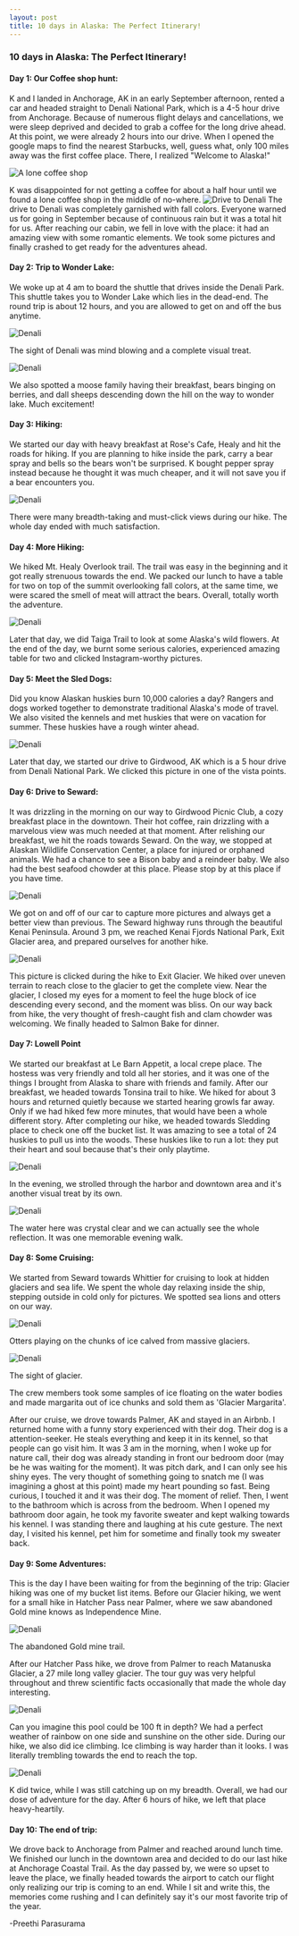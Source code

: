 ```yaml
---
layout: post
title: 10 days in Alaska: The Perfect Itinerary!
---
```

### 10 days in Alaska: The Perfect Itinerary!
#### Day 1: Our Coffee shop hunt:
K and I landed in Anchorage, AK in an early September afternoon, rented a car and headed straight to Denali National Park, which is a 4-5 hour drive from Anchorage. Because of numerous flight delays and cancellations, we were sleep deprived and decided to grab a coffee for the long drive ahead. At this point, we were already 2 hours into our drive. When I opened the google maps to find the nearest Starbucks, well, guess what, only 100 miles away was the first coffee place. There, I realized "Welcome to Alaska!"

![A lone coffee shop](/images/coffeeshop.jpg)

K was disappointed for not getting a coffee for about a half hour until we found a lone coffee shop in the middle of no-where.
![Drive to Denali](/images/denali_drive.jpg)
The drive to Denali was completely garnished with fall colors. Everyone warned us for going in September because of continuous rain but it was a total hit for us. After reaching our cabin, we fell in love with the place: it had an amazing view with some romantic elements. We took some pictures and finally crashed to get ready for the adventures ahead.

#### Day 2: Trip to Wonder Lake:
We woke up at 4 am to board the shuttle that drives inside the Denali Park. This shuttle takes you to Wonder Lake which lies in the dead-end. The round trip is about 12 hours, and you are allowed to get on and off the bus anytime.

![Denali](/images/DSC_0335.NEF.jpg)

The sight of Denali was mind blowing and a complete visual treat.

![Denali](/images/DSC_0356.NEF.jpg)

We also spotted a moose family having their breakfast, bears binging on berries, and dall sheeps descending down the hill on the way to wonder lake. Much excitement!

#### Day 3: Hiking:
We started our day with heavy breakfast at Rose's Cafe, Healy and hit the roads for hiking. If you are planning to hike inside the park, carry a bear spray and bells so the bears won't be surprised.  K bought pepper spray instead because he thought it was much cheaper, and it will not save you if a bear encounters you.

![Denali](/images/livethelife.jpg)

There were many breadth-taking and must-click views during our hike. The whole day ended with much satisfaction.

#### Day 4: More Hiking:
We hiked Mt. Healy Overlook trail. The trail was easy in the beginning and it got really strenuous towards the end. We packed our lunch to have a table for two on top of the summit overlooking fall colors, at the same time, we were scared the smell of meat will attract the bears. Overall, totally worth the adventure.

![Denali](/images/healyhike.jpg)

Later that day, we did Taiga Trail to look at some Alaska's wild flowers. At the end of the day, we burnt some serious calories, experienced amazing table for two and clicked Instagram-worthy pictures.

#### Day 5: Meet the Sled Dogs:
Did you know Alaskan huskies  burn 10,000 calories a day? Rangers and dogs worked together to demonstrate traditional Alaska's mode of travel. We also visited the kennels and met huskies that were on vacation for summer. These huskies have a rough winter ahead.

![Denali](/images/seward.jpg)

Later that day, we started our drive to Girdwood, AK which is a 5 hour drive from Denali National Park. We clicked this picture in one of the vista points. 
  
#### Day 6: Drive to Seward:
It was drizzling in the morning on our way to Girdwood Picnic Club, a cozy breakfast place in the downtown. Their hot coffee, rain drizzling with a marvelous view was much needed at that moment. After relishing our breakfast, we hit the roads towards Seward. On the way, we stopped at Alaskan Wildlife Conservation Center, a place for injured or orphaned animals. We had a chance to see a Bison baby and a reindeer baby. We also had the best seafood chowder at this place. Please stop by at this place if you have time.

![Denali](/images/vistapoint.jpg)
  
We got on and off of our car to capture more pictures and always get a better view than previous. The Seward highway runs through the beautiful Kenai Peninsula. Around 3 pm, we reached Kenai Fjords National Park, Exit Glacier area, and prepared ourselves for another hike.

![Denali](/images/hiking.jpg)
  
This picture is clicked during the hike to Exit Glacier. We hiked over uneven terrain to reach close to the glacier to get the complete view. Near the glacier, I closed my eyes for a moment to feel the huge block of ice descending every second, and the moment was bliss. On our way back from hike, the very thought of fresh-caught fish and clam chowder was welcoming. We finally headed to Salmon Bake for dinner.

#### Day 7: Lowell Point
We started our breakfast at Le Barn Appetit, a local crepe place. The hostess was very friendly and told all her stories, and it was one of the things I brought from Alaska to share with friends and family. After our breakfast, we headed towards Tonsina trail to hike. We hiked for about 3 hours and returned quietly because we started hearing growls far away. Only if we had hiked few more minutes, that would have been a whole different story. After completing our hike, we headed towards Sledding place to check one off the bucket list. It was amazing to see a total of 24 huskies to pull us into the woods. These huskies like to run a lot: they put their heart and soul because that's their only playtime.

![Denali](/images/sleddogs.jpg)
  
In the evening, we strolled through the harbor and downtown area and it's another visual treat by its own. 

![Denali](/images/harbor.jpg)
  
The water here was crystal clear and we can actually see the whole reflection. It was one memorable evening walk.

#### Day 8: Some Cruising:
We started from Seward towards Whittier for cruising to look at hidden glaciers and sea life. We spent the whole day relaxing inside the ship, stepping outside in cold only for pictures. We spotted sea lions and otters on our way.

![Denali](/images/DSC_0813.NEF.jpg)

Otters playing on the chunks of ice calved from massive glaciers.

![Denali](/images/glacier.jpg)

The sight of glacier.

The crew members took some samples of ice floating on the water bodies and made margarita out of ice chunks and sold them as 'Glacier Margarita'.

After our cruise, we drove towards Palmer, AK and stayed in an Airbnb. I returned home with a funny story experienced with their dog. Their dog is a attention-seeker. He steals everything and keep it in its kennel, so that people can go visit him. It was 3 am in the morning, when I woke up for nature call, their dog was already standing in front our bedroom door (may be he was waiting for the moment). It was pitch dark, and I can only see his shiny eyes. The very thought of something going to snatch me (I was imagining a ghost at this point) made my heart pounding so fast. Being curious, I touched it and it was their dog. The moment of relief. Then, I went to the bathroom which is across from the bedroom. When I opened my bathroom door again, he took my favorite sweater and kept walking towards his kennel. I was standing there and laughing at his cute gesture. The next day, I visited his kennel, pet him for sometime and finally took my sweater back. 

#### Day 9: Some Adventures:
This is the day I have been waiting for from the beginning of the trip: Glacier hiking was one of my bucket list items. Before our Glacier hiking, we went for a small hike in Hatcher Pass near Palmer, where we saw abandoned Gold mine knows as Independence Mine.

![Denali](/images/hatchespass.jpg)

The abandoned Gold mine trail.

After our Hatcher Pass hike, we drove from Palmer to reach Matanuska Glacier, a 27 mile long valley glacier. The tour guy was very helpful throughout and threw scientific facts occasionally that made the whole day interesting.

![Denali](/images/exitglacier.jpg)

Can you imagine this pool could be 100 ft in depth? We had a perfect weather of rainbow on one side and sunshine on the other side. During our hike, we also did ice climbing. Ice climbing is way harder than it looks. I was literally trembling towards the end  to reach the top.

![Denali](/images/iceclimbing.jpg)

K did twice, while I was still catching up on my breadth. Overall, we had our dose of adventure for the day. After 6 hours of hike, we left that place heavy-heartily.
  
#### Day 10: The end of trip:
We drove back to Anchorage from Palmer and reached around lunch time. We finished our lunch in the downtown area and decided to do our last hike at Anchorage Coastal Trail. As the day passed by, we were so upset to leave the place, we finally headed towards the airport to catch our flight only realizing our trip is coming to an end. While I sit and write this, the memories come rushing and I can definitely say it's our most favorite trip of the year. 

-Preethi Parasurama
